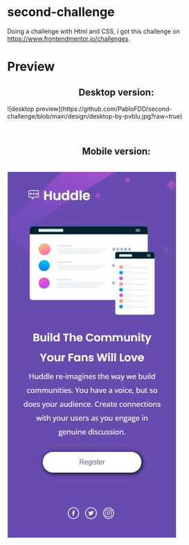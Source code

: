 # second-challenge

Doing a challenge with Html and CSS, i got this challenge on https://www.frontendmentor.io/challenges.

# Preview
<style>
 h2{
    text-align: center;
 }
</style>


<h2>Desktop version:</h2>
![desktop preview](https://github.com/PabloFDD/second-challenge/blob/main/design/desktop-by-pvblu.jpg?raw=true)

<br><h2>Mobile version:</h2></br>
![desktop preview](https://github.com/PabloFDD/second-challenge/blob/main/design/mobile-by-pvblu.jpg?raw=true)